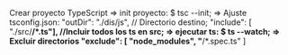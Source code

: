 Crear proyecto TypeScript
   => init proyecto:
         $ tsc --init;
   => Ajuste tsconfig.json:
        "outDir": "./dis/js", // Directorio destino;
        "include": [ "./src/**/*.ts"], //Incluir todos los ts en src;
    => ejecutar ts: 
         $ ts --watch;
    => Excluir directorios
        "exclude": [
         "node_modules",
         "**/*.spec.ts"
        ]
